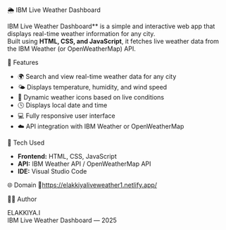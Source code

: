  🌦️ IBM Live Weather Dashboard

IBM Live Weather Dashboard** is a simple and interactive web app that displays real-time weather information for any city.  
Built using **HTML, CSS, and JavaScript**, it fetches live weather data from the IBM Weather (or OpenWeatherMap) API.

 🚀 Features
- 🌍 Search and view real-time weather data for any city  
- 🌤️ Displays temperature, humidity, and wind speed  
- 🌈 Dynamic weather icons based on live conditions  
- 🕓 Displays local date and time  
- 💻 Fully responsive user interface  
- ☁️ API integration with IBM Weather or OpenWeatherMap  

 🧰 Tech Used
- **Frontend:** HTML, CSS, JavaScript  
- **API:** IBM Weather API / OpenWeatherMap API  
- **IDE:** Visual Studio Code  

 🌐 Domain
🔗https://elakkiyaliveweather1.netlify.app/

👩‍💻 Author

ELAKKIYA.I  
IBM Live Weather Dashboard — 2025
